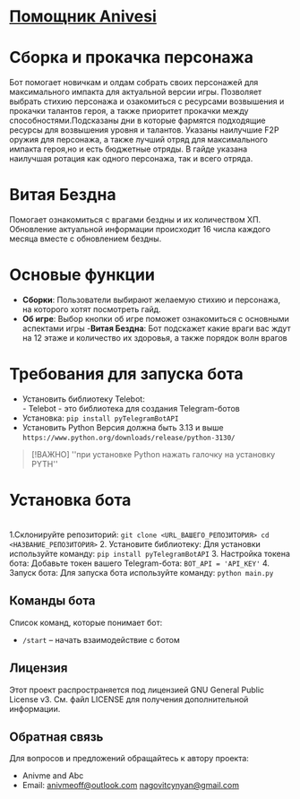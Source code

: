 # [Помощник Anivesi](https://t.me/anivme_bot)

# Сборка и прокачка персонажа 
Бот помогает новичкам и олдам собрать своих персонажей для максимального импакта для актуальной версии игры.
Позволяет выбрать стихию персонажа и озакомиться с ресурсами возвышения и прокачки талантов героя, а также приоритет прокачки между способностями.Подсказаны дни в которые фармятся подходящие ресурсы для возвышения уровня и талантов.
Указаны наилучшие F2P оружия для персонажа, а также лучший отряд для максимального импакта героя,но и есть бюджетные отряды.
В гайде указана наилучшая ротация как одного персонажа, так и всего отряда.


# Витая Бездна 
Помогает ознакомиться с врагами бездны и их количеством ХП.
Обновление актуальной информации происходит 16 числа каждого месяца вместе с обновлением бездны.

# Основые функции
- **Сборки**: Пользователи выбирают желаемую стихию и персонажа, на которого хотят посмотреть гайд.
- **Об игре**: Выбор кнопки об игре поможет ознакомиться с основными аспектами игры
-**Витая Бездна**: Бот подскажет какие враги вас ждут на 12 этаже и количество их здоровья, а также порядок волн врагов

# Требования для запуска бота
- Установить библиотеку Telebot:
<br/> - Telebot - это библиотека для создания Telegram-ботов
- Установка: `pip install pyTelegramBotAPI`
- Установить Python
Версия должна быть 3.13 и выше `https://www.python.org/downloads/release/python-3130/`

>[!ВАЖНО]
>''при установке Python нажать галочку на установку PYTH''



# Установка бота
<br/>  1.Склонируйте репозиторий:
         ```
         git clone <URL_ВАШЕГО_РЕПОЗИТОРИЯ>
         cd <НАЗВАНИЕ_РЕПОЗИТОРИЯ>
         ```
2. Установите библиотеку: Для установки используйте команду: 
         ```
         pip install pyTelegramBotAPI
         ```
3. Настройка токена бота: Добавьте токен вашего Telegram-бота:
         ```
         BOT_API = 'API_KEY'
         ```
4. Запуск бота: Для запуска бота используйте команду:
         ```
         python main.py
         ```



## Команды бота

Список команд, которые понимает бот:

- `/start` – начать взаимодействие с ботом

## Лицензия

Этот проект распространяется под лицензией GNU General Public License v3. См. файл LICENSE для получения дополнительной информации.

## Обратная связь 

Для вопросов и предложений обращайтесь к автору проекта:
- Anivme and Abc
- Email: anivmeoff@outlook.com
         nagovitcynyan@gmail.com
